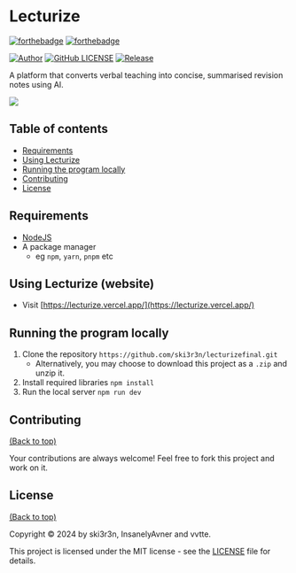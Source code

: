# Lecturize

[![forthebadge](https://forthebadge.com/images/badges/made-with-next-13.svg)](https://forthebadge.com)
[![forthebadge](http://forthebadge.com/images/badges/built-with-love.svg)](http://forthebadge.com)

[![Author](https://img.shields.io/badge/author-ski3r3n_&_InsanelyAvner_&_vvtte-lightgrey.svg?style=flat&color=%23673ab7)](https://github.com/ski3r3n)
[![GitHub LICENSE](https://img.shields.io/badge/License-MIT-blue.svg)](https://github.com/ski3r3n/lecturizefinal?tab=MIT-1-ov-file)
[![Release](https://img.shields.io/github/v/release/ski3r3n/lecturizefinal?style=flat&color=%23009688)](https://github.com/ski3r3n/lecturizefinal/releases)

A platform that converts verbal teaching into concise, summarised revision notes using AI.

![](https://i.ibb.co/YfCtkVH/workflow-diagram.png)

## Table of contents

- [Requirements](#requirements)
- [Using Lecturize](using-lecturize-website)
- [Running the program locally](#running-the-program-locally)
- [Contributing](#contributing)
- [License](#license)

## Requirements

- [NodeJS](https://nodejs.org/en)
- A package manager
  - eg `npm`, `yarn`, `pnpm` etc

## Using Lecturize (website)

- Visit [https://lecturize.vercel.app/](https://lecturize.vercel.app/)

## Running the program locally

1. Clone the repository `https://github.com/ski3r3n/lecturizefinal.git`
   - Alternatively, you may choose to download this project as a `.zip` and unzip it.
2. Install required libraries `npm install`
3. Run the local server `npm run dev`

## Contributing

[(Back to top)](#table-of-contents)

Your contributions are always welcome! Feel free to fork this project and work on it.

## License

[(Back to top)](#table-of-contents)

Copyright © 2024 by ski3r3n, InsanelyAvner and vvtte.

This project is licensed under the MIT license - see the [LICENSE](LICENSE) file for details.
